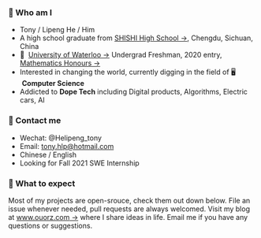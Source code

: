 ### :raising_hand: Who am I
+ Tony / Lipeng He / Him
+ A high school graduate from [SHISHI High School →](http://cdshishi.net), Chengdu, Sichuan, China
+ 🏫 &nbsp;[University of Waterloo →](https://uwaterloo.ca) Undergrad Freshman, 2020 entry, [Mathematics Honours →](https://uwaterloo.ca/future-students/programs/mathematics)
+ Interested in changing the world, currently digging in the field of 🖥 &nbsp;**Computer Science**
+ Addicted to **Dope Tech** including Digital products, Algorithms, Electric cars, AI

### :information_desk_person:	 Contact me
+ Wechat: @Helipeng_tony
+ Email: tony.hlp@hotmail.com
+ Chinese / English
+ Looking for Fall 2021 SWE Internship

### :no_good: What to expect
Most of my projects are open-srouce, check them out down below. File an issue whenever needed, pull requests are always welcomed. Visit my blog at [www.ouorz.com →](https://www.ouorz.com) where I share ideas in life. Email me if you have any questions or suggestions.
